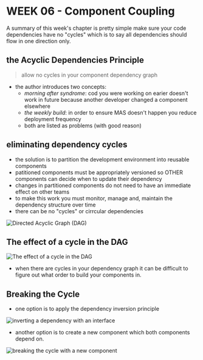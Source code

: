 # WEEK 06 - Component Coupling

A summary of this week's chapter is pretty simple make sure your code dependencies have no "cycles" which is to say all dependencies should flow in one direction only.

## the Acyclic Dependencies Principle

> allow no cycles in your component dependency graph

- the author introduces two concepts:
  - *morning after syndrome*: cod you were working on earier doesn't work in future because another developer changed a component elsewhere
  - *the weekly build*: in order to ensure MAS doesn't happen you reduce deployment frequency
  - both are listed as problems (with good reason)
  
## eliminating dependency cycles

- the solution is to partition the development environment into reusable components
- patitioned components must be appropriately versioned so OTHER components can decide when to update their dependency
- changes in partitioned components do not need to have an immediate effect on other teams
- to make this work you must monitor, manage and, maintain the dependency structure over time
- there can be no "cycles" or cirrcular dependencies

![Directed Acyclic Graph (DAG)](https://user-images.githubusercontent.com/355561/133002424-901c9ee9-98c3-439f-94d9-111c56fcac4b.png)

## The effect of a cycle in the DAG

![The effect of a cycle in the DAG](https://user-images.githubusercontent.com/355561/133002634-ec9ef62c-8e88-412f-8c47-32faa3365502.png)

- when there are cycles in your dependency graph it can be difficult to figure out what order to build your components in.

## Breaking the Cycle

- one option is to apply the dependency inversion principle

![inverting a dependency with an interface](https://user-images.githubusercontent.com/355561/133002927-c9921ea1-88a2-43d6-b971-89ca402d8442.png)

- another option is to create a new component which both components depend on.

![breaking the cycle with a new component](https://user-images.githubusercontent.com/355561/133003150-59faf94a-6798-4318-97e9-a968a55944dd.png)
